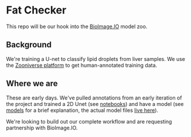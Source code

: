 # Fat Checker
This repo will be our hook into the [BioImage.IO](https://bioimage.io/) model zoo. 


## Background
We're training a U-net to classify lipid droplets from liver samples. We use the [Zooniverse platform](https://www.zooniverse.org/projects/dwright04/etch-a-cell-fat-checker/about/research) to get human-annotated training data.



## Where we are
These are early days. We've pulled annotations from an early iteration of the project and trained a 2D Unet (see [notebooks](https://github.com/acherman/fat_checker_work/tree/main/notebooks)) and have a model (see [models](https://github.com/acherman/fat_checker_work/tree/main/models) for a brief explanation, the actual model files [live here](https://drive.google.com/drive/folders/1tMrLvCPADS6z-VxMf3aiCpjki9K3jrpp?usp=sharing)).

We're looking to build out our complete workflow and are requesting partnership with BioImage.IO.



